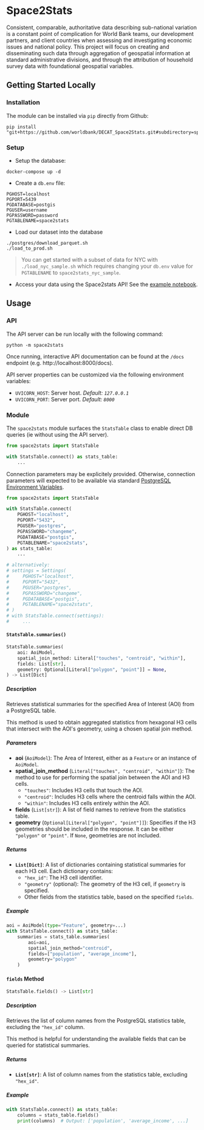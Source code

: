 # Space2Stats

Consistent, comparable, authoritative data describing sub-national variation is a constant point of complication for World Bank teams, our development partners, and client countries when assessing and investigating economic issues and national policy. This project will focus on creating and disseminating such data through aggregation of geospatial information at standard administrative divisions, and through the attribution of household survey data with foundational geospatial variables.

## Getting Started Locally

### Installation

The module can be installed via `pip` directly from Github:

```
pip install "git+https://github.com/worldbank/DECAT_Space2Stats.git#subdirectory=space2stats_api/src"
```

### Setup

- Setup the database:

```
docker-compose up -d
```

- Create a `db.env` file:

```.env
PGHOST=localhost
PGPORT=5439
PGDATABASE=postgis
PGUSER=username
PGPASSWORD=password
PGTABLENAME=space2stats
```

- Load our dataset into the database

```
./postgres/download_parquet.sh
./load_to_prod.sh
```

> You can get started with a subset of data for NYC with `./load_nyc_sample.sh` which requires changing your `db.env` value for `PGTABLENAME` to `space2stats_nyc_sample`.

- Access your data using the Space2stats API! See the [example notebook](notebooks/space2stats_api_demo.ipynb).

## Usage

### API

The API server can be run locally with the following command:

```
python -m space2stats
```

Once running, interactive API documentation can be found at the `/docs` endpoint (e.g. http://localhost:8000/docs).

API server properties can be customized via the following environment variables:

- `UVICORN_HOST`: Server host. _Default: `127.0.0.1`_
- `UVICORN_PORT`: Server port. _Default: `8000`_

### Module

The `space2stats` module surfaces the `StatsTable` class to enable direct DB queries (ie without using the API server).

```py
from space2stats import StatsTable

with StatsTable.connect() as stats_table:
    ...
```

Connection parameters may be explicitely provided. Otherwise, connection parameters will expected to be available via standard [PostgreSQL Environment Variables](https://www.postgresql.org/docs/current/libpq-envars.html#LIBPQ-ENVARS).

```py
from space2stats import StatsTable

with StatsTable.connect(
    PGHOST="localhost",
    PGPORT="5432",
    PGUSER="postgres",
    PGPASSWORD="changeme",
    PGDATABASE="postgis",
    PGTABLENAME="space2stats",
) as stats_table:
    ...

# alternatively:
# settings = Settings(
#     PGHOST="localhost",
#     PGPORT="5432",
#     PGUSER="postgres",
#     PGPASSWORD="changeme",
#     PGDATABASE="postgis",
#     PGTABLENAME="space2stats",
# )
# with StatsTable.connect(settings):
#     ...
```

#### `StatsTable.summaries()`

```python
StatsTable.summaries(
    aoi: AoiModel,
    spatial_join_method: Literal["touches", "centroid", "within"],
    fields: List[str],
    geometry: Optional[Literal["polygon", "point"]] = None,
) -> List[Dict]
```

##### Description

Retrieves statistical summaries for the specified Area of Interest (AOI) from a PostgreSQL table.

This method is used to obtain aggregated statistics from hexagonal H3 cells that intersect with the AOI's geometry, using a chosen spatial join method.

##### Parameters

- **aoi** (`AoiModel`): The Area of Interest, either as a `Feature` or an instance of `AoiModel`.
- **spatial_join_method** (`Literal["touches", "centroid", "within"]`): The method to use for performing the spatial join between the AOI and H3 cells.
  - `"touches"`: Includes H3 cells that touch the AOI.
  - `"centroid"`: Includes H3 cells where the centroid falls within the AOI.
  - `"within"`: Includes H3 cells entirely within the AOI.
- **fields** (`List[str]`): A list of field names to retrieve from the statistics table.
- **geometry** (`Optional[Literal["polygon", "point"]]`): Specifies if the H3 geometries should be included in the response. It can be either `"polygon"` or `"point"`. If `None`, geometries are not included.

##### Returns

- **`List[Dict]`**: A list of dictionaries containing statistical summaries for each H3 cell. Each dictionary contains:
  - `"hex_id"`: The H3 cell identifier.
  - `"geometry"` (optional): The geometry of the H3 cell, if `geometry` is specified.
  - Other fields from the statistics table, based on the specified `fields`.

##### Example

```python
aoi = AoiModel(type="Feature", geometry=...)
with StatsTable.connect() as stats_table:
    summaries = stats_table.summaries(
        aoi=aoi,
        spatial_join_method="centroid",
        fields=["population", "average_income"],
        geometry="polygon"
    )
```

#### `fields` Method

```python
StatsTable.fields() -> List[str]
```

##### Description

Retrieves the list of column names from the PostgreSQL statistics table, excluding the `"hex_id"` column.

This method is helpful for understanding the available fields that can be queried for statistical summaries.

##### Returns

- **`List[str]`**: A list of column names from the statistics table, excluding `"hex_id"`.

##### Example

```python
with StatsTable.connect() as stats_table:
    columns = stats_table.fields()
    print(columns)  # Output: ['population', 'average_income', ...]
```